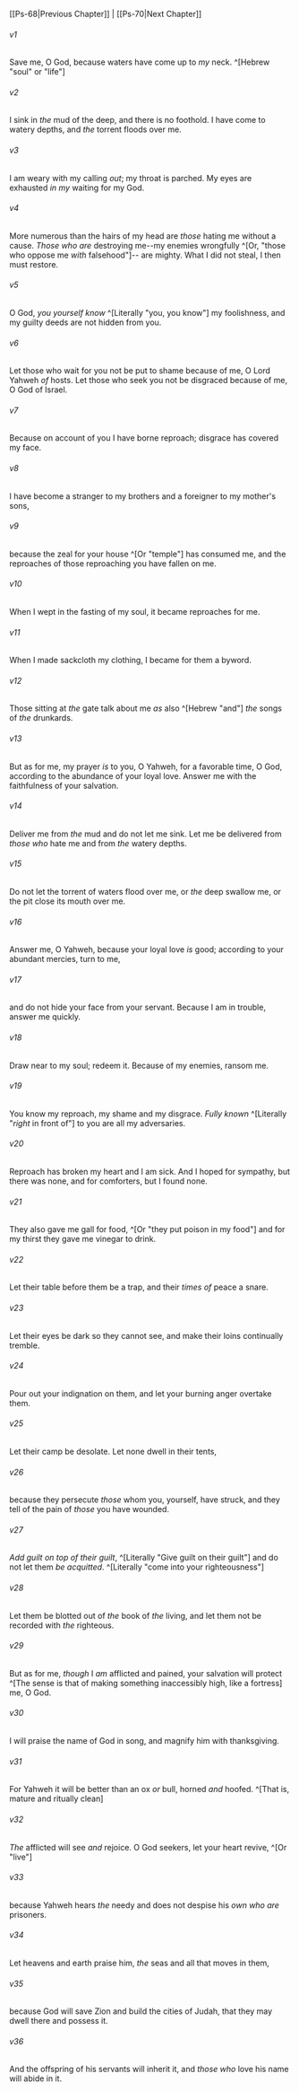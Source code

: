 ﻿---
aliases:
  - Psalms 69
---

[[Ps-68|Previous Chapter]] | [[Ps-70|Next Chapter]]

###### v1
Save me, O God,
because waters have come up to _my_ neck. ^[Hebrew "soul" or "life"]

###### v2
I sink in _the_ mud of the deep, and there is no foothold.
I have come to watery depths,
and _the_ torrent floods over me.

###### v3
I am weary with my calling _out_; my throat is parched.
My eyes are exhausted _in my_ waiting for my God.

###### v4
More numerous than the hairs of my head
are _those_ hating me without a cause.
_Those who are_ destroying me--my enemies wrongfully ^[Or, "those who oppose me _with_ falsehood"]-- are mighty.
What I did not steal, I then must restore.

###### v5
O God, _you yourself know_ ^[Literally "you, you know"] my foolishness,
and my guilty deeds are not hidden from you.

###### v6
Let those who wait for you not be put to shame because of me,
O Lord Yahweh _of_ hosts.
Let those who seek you not be disgraced because of me,
O God of Israel.

###### v7
Because on account of you I have borne reproach;
disgrace has covered my face.

###### v8
I have become a stranger to my brothers
and a foreigner to my mother's sons,

###### v9
because the zeal for your house ^[Or "temple"] has consumed me,
and the reproaches of those reproaching you have fallen on me.

###### v10
When I wept in the fasting of my soul,
it became reproaches for me.

###### v11
When I made sackcloth my clothing,
I became for them a byword.

###### v12
Those sitting at _the_ gate talk about me
_as_ also ^[Hebrew "and"] _the_ songs of _the_ drunkards.

###### v13
But as for me, my prayer _is_ to you, O Yahweh, for a favorable time,
O God, according to the abundance of your loyal love.
Answer me with the faithfulness of your salvation.

###### v14
Deliver me from _the_ mud and do not let me sink.
Let me be delivered from _those who_ hate me
and from _the_ watery depths.

###### v15
Do not let the torrent of waters flood over me,
or _the_ deep swallow me,
or the pit close its mouth over me.

###### v16
Answer me, O Yahweh, because your loyal love _is_ good;
according to your abundant mercies, turn to me,

###### v17
and do not hide your face from your servant.
Because I am in trouble, answer me quickly.

###### v18
Draw near to my soul; redeem it.
Because of my enemies, ransom me.

###### v19
You know my reproach, my shame and my disgrace.
_Fully known_ ^[Literally "_right_ in front of"] to you are all my adversaries.

###### v20
Reproach has broken my heart and I am sick.
And I hoped for sympathy, but there was none,
and for comforters, but I found none.

###### v21
They also gave me gall for food, ^[Or "they put poison in my food"]
and for my thirst they gave me vinegar to drink.

###### v22
Let their table before them be a trap,
and their _times of_ peace a snare.

###### v23
Let their eyes be dark so they cannot see,
and make their loins continually tremble.

###### v24
Pour out your indignation on them,
and let your burning anger overtake them.

###### v25
Let their camp be desolate.
Let none dwell in their tents,

###### v26
because they persecute _those_ whom you, yourself, have struck,
and they tell of the pain of _those_ you have wounded.

###### v27
_Add guilt on top of their guilt_, ^[Literally "Give guilt on their guilt"]
and do not let them _be acquitted_. ^[Literally "come into your righteousness"]

###### v28
Let them be blotted out of _the_ book of _the_ living,
and let them not be recorded with _the_ righteous.

###### v29
But as for me, _though_ I _am_ afflicted and pained,
your salvation will protect ^[The sense is that of making something inaccessibly high, like a fortress] me, O God.

###### v30
I will praise the name of God in song,
and magnify him with thanksgiving.

###### v31
For Yahweh it will be better than an ox _or_ bull,
horned _and_ hoofed. ^[That is, mature and ritually clean]

###### v32
_The_ afflicted will see _and_ rejoice.
O God seekers, let your heart revive, ^[Or "live"]

###### v33
because Yahweh hears _the_ needy
and does not despise his _own who are_ prisoners.

###### v34
Let heavens and earth praise him,
_the_ seas and all that moves in them,

###### v35
because God will save Zion
and build the cities of Judah,
that they may dwell there and possess it.

###### v36
And the offspring of his servants will inherit it,
and _those who_ love his name will abide in it.